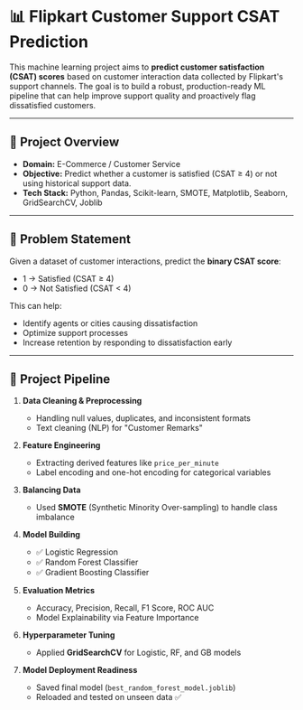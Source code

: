 # 📊 Flipkart Customer Support CSAT Prediction

This machine learning project aims to **predict customer satisfaction (CSAT) scores** based on customer interaction data collected by Flipkart's support channels. The goal is to build a robust, production-ready ML pipeline that can help improve support quality and proactively flag dissatisfied customers.

---

## 🚀 Project Overview

- **Domain:** E-Commerce / Customer Service
- **Objective:** Predict whether a customer is satisfied (CSAT ≥ 4) or not using historical support data.
- **Tech Stack:** Python, Pandas, Scikit-learn, SMOTE, Matplotlib, Seaborn, GridSearchCV, Joblib

---

## 🧠 Problem Statement

Given a dataset of customer interactions, predict the **binary CSAT score**:
- 1 → Satisfied (CSAT ≥ 4)
- 0 → Not Satisfied (CSAT < 4)

This can help:
- Identify agents or cities causing dissatisfaction
- Optimize support processes
- Increase retention by responding to dissatisfaction early

---

## 🧱 Project Pipeline

1. **Data Cleaning & Preprocessing**
   - Handling null values, duplicates, and inconsistent formats
   - Text cleaning (NLP) for "Customer Remarks"

2. **Feature Engineering**
   - Extracting derived features like `price_per_minute`
   - Label encoding and one-hot encoding for categorical variables

3. **Balancing Data**
   - Used **SMOTE** (Synthetic Minority Over-sampling) to handle class imbalance

4. **Model Building**
   - ✅ Logistic Regression
   - ✅ Random Forest Classifier
   - ✅ Gradient Boosting Classifier

5. **Evaluation Metrics**
   - Accuracy, Precision, Recall, F1 Score, ROC AUC
   - Model Explainability via Feature Importance

6. **Hyperparameter Tuning**
   - Applied **GridSearchCV** for Logistic, RF, and GB models

7. **Model Deployment Readiness**
   - Saved final model (`best_random_forest_model.joblib`)
   - Reloaded and tested on unseen data ✅


